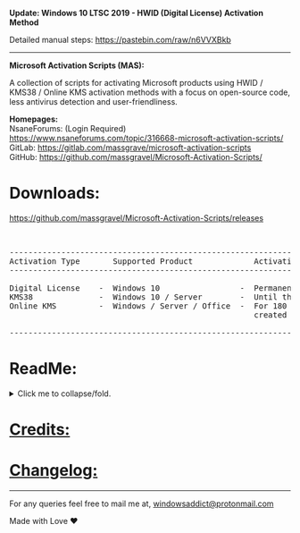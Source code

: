   **Update: Windows 10 LTSC 2019 - HWID (Digital License) Activation Method**
  
  Detailed manual steps:
  https://pastebin.com/raw/n6VVXBkb
  
  <hr />
  
  **Microsoft Activation Scripts (MAS):**

   A collection of scripts for activating Microsoft products using HWID / KMS38 / Online KMS activation methods 
   with a focus on open-source code, less antivirus detection and user-friendliness.

   **Homepages:**<br/>
   NsaneForums: (Login Required) https://www.nsaneforums.com/topic/316668-microsoft-activation-scripts/<br/>
   GitLab: https://gitlab.com/massgrave/microsoft-activation-scripts<br/>
   GitHub: https://github.com/massgravel/Microsoft-Activation-Scripts/<br/>
   
  # **Downloads:** <br/>
   https://github.com/massgravel/Microsoft-Activation-Scripts/releases

<br/> 

<pre class="ipsCode prettyprint lang-html prettyprinted"><span class="pln">----------------------------------------------------------------------------------------------
Activation Type       Supported Product             Activation Period
----------------------------------------------------------------------------------------------

Digital License    -  Windows 10                 -  Permanent
KMS38              -  Windows 10 / Server        -  Until the year 2038
Online KMS         -  Windows / Server / Office  -  For 180 Days, renewal task needs to be 
                                                    created for lifetime auto activation.

----------------------------------------------------------------------------------------------</span></pre>

  # **ReadMe:**
   
<p>
<details>
<summary>Click me to collapse/fold.</summary>
<br/> 
<a href="https://gitlab.com/massgrave/microsoft-activation-scripts/raw/master/MAS_1.3/Separate-Files-Version/Activators/HWID-KMS38_Activation/ReadMe_HWID.txt">Digital License (HWID) Activation</a> <br /> <a href="https://gitlab.com/massgrave/microsoft-activation-scripts/raw/master/MAS_1.3/Separate-Files-Version/Activators/HWID-KMS38_Activation/ReadMe_KMS38.txt">KMS38 Activation</a> <br /> <a href="https://gitlab.com/massgrave/microsoft-activation-scripts/raw/master/MAS_1.3/Separate-Files-Version/Extras/KMS38_Protection/ReadMe.txt">KMS38_Protection</a> <br /> <a href="https://gitlab.com/massgrave/microsoft-activation-scripts/raw/master/MAS_1.3/Separate-Files-Version/Activators/Online_KMS_Activation/_ReadMe.txt">Online KMS Activation</a> <br /> <a href="https://pastebin.com/raw/7Xyaf15Z" target="_blank" rel="nofollow noreferrer noopener">Activation Methods info and faqs</a> <br /> <a href="https://gitlab.com/massgrave/microsoft-activation-scripts/raw/master/MAS_1.3/Separate-Files-Version/Extras/Extract_OEM_Folder/ReadMe.txt">$OEM$ Folders (Windows Pre-Activation)</a> <br /> <a href="https://pastebin.com/raw/DdM34pr5" target="_blank" rel="nofollow noreferrer noopener">Big Blocks of text in the script</a> <br /> <a href="https://pastebin.com/raw/jduBSazJ" target="_blank" rel="nofollow noreferrer noopener">Download Genuine Installation Media</a>
  </details></p> 

  # [**Credits:**](https://raw.githubusercontent.com/massgravel/Microsoft-Activation-Scripts/master/MAS_1.3/Separate-Files-Version/Credits.txt)

  # [**Changelog:**](https://pastebin.com/raw/nghFEt3W)

-------------------------------------------------------------------------------------------------------------------------------------------------

For any queries feel free to mail me at, windowsaddict@protonmail.com


Made with Love ❤️
